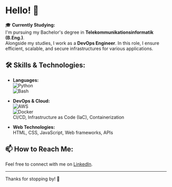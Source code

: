 # Hello! 👋

🎓 **Currently Studying:**  
I'm pursuing my Bachelor's degree in **Telekommunikationsinformatik (B.Eng.)**.  
Alongside my studies, I work as a **DevOps Engineer**. In this role, I ensure efficient, scalable, and secure infrastructures for various applications.

## 🛠️ Skills & Technologies:

- **Languages:**  
  ![Python](https://img.shields.io/badge/Python-3776AB?style=flat&logo=python&logoColor=white)  
  ![Bash](https://img.shields.io/badge/Bash-4EAA25?style=flat&logo=gnubash&logoColor=white)  
  
- **DevOps & Cloud:**  
  ![AWS](https://img.shields.io/badge/AWS-232F3E?style=flat&logo=amazon-aws&logoColor=white)  
  ![Docker](https://img.shields.io/badge/Docker-2496ED?style=flat&logo=docker&logoColor=white)  
  CI/CD, Infrastructure as Code (IaC), Containerization

- **Web Technologies:**  
  HTML, CSS, JavaScript, Web frameworks, APIs

## 📫 How to Reach Me:
Feel free to connect with me on [LinkedIn](https://www.linkedin.com/in/lars-lehmann-855a82327/).

---

Thanks for stopping by! 🚀
